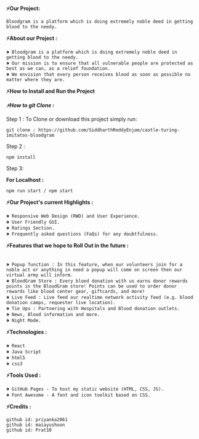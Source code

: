 **⚡️Our Project:** 

 ```
 Bloodgram is a platform which is doing extremely noble deed in getting blood to the needy. 
 ```

**⚡️About our Project :**

 ```
⁍ Bloodgram is a platform which is doing extremely noble deed in getting blood to the needy.
⁍ Our mission is to ensure that all vulnerable people are protected as best as we can, as a relief foundation.
⁍ We envision that every person receives blood as soon as possible no matter where they are.
 ```


**⚡️How to Install and Run the Project**

***⚡️How to git Clone :***

Step 1 : To Clone or download this project simply run:

 ```
 git clone : https://github.com/SiddharthReddyEnjam/castle-turing-imitatos-bloodgram 
 ```

Step 2 :

 ```
npm install
```

Step 3: 

**For Localhost :**

 ```
 npm run start / npm start
 ```

**⚡️Our Project's current Highlights :**
 ```
⁍ Responsive Web Design (RWD) and User Experience.
⁍ User Friendly GUI.
⁍ Ratings Section.
⁍ Frequently asked questions (FaQs) for any doubtfulness.
 ```

**⚡️Features that we hope to Roll Out in the future :**
 ```

⁍ Popup function : In this feature, when our volunteers join for a noble act or anything in need a popup will come on screen then our virtual army will inform.
⁍ BloodGram Store : Every blood donation with us earns donor rewards points in the BloodGram store! Points can be used to order donor rewards like blood center gear, giftcards, and more!
⁍ Live Feed : Live feed our realtime network activity feed (e.g. blood donation camps, requester live location).
⁍ Tie Ups : Partnering with Hospitals and Blood donation outlets.
⁍ News, Blood information and more.
⁍ Night Mode.
 ```

**⚡️Technologies :**

 ```
⁍ React
⁍ Java Script
⁍ html5
⁍ css3
 ```

**⚡️Tools Used :**
 ```
⁍ GitHub Pages - To host my static website (HTML, CSS, JS).
⁍ Font Awesome - A font and icon toolkit based on CSS.
 ```

**⚡️Credits :**
 ```
github id: priyanka2061
github id: maiayushoon
github id: Prat10
 ```
